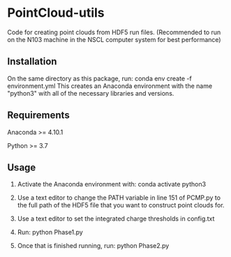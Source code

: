 # PointCloud-utils

Code for creating point clouds from HDF5 run files. (Recommended to run on the N103 machine in the NSCL computer 
system for best performance)

## Installation

On the same directory as this package, run: 
	conda env create -f environment.yml
This creates an Anaconda environment with the name "python3" with all of the necessary libraries and versions.

## Requirements

Anaconda >= 4.10.1

Python >= 3.7

## Usage

1. Activate the Anaconda environment with:
	conda activate python3

2. Use a text editor to change the PATH variable in line 151 of PCMP.py to the full path of the HDF5 file that you 
want to construct point clouds for.

3. Use a text editor to set the integrated charge thresholds in config.txt

4. Run:
	python Phase1.py

5. Once that is finished running, run:
        python Phase2.py
